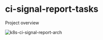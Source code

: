 # ci-signal-report-tasks

Project overview

![k8s-ci-signal-report-arch](https://user-images.githubusercontent.com/58054077/139587506-f66dafd5-bbfe-459f-8129-bc2537d874c0.png)
